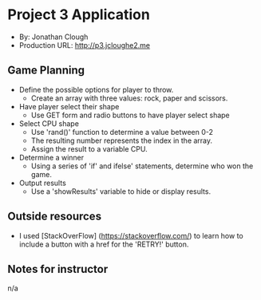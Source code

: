 # Project 3 Application 
+ By: Jonathan Clough 
+ Production URL: http://p3.jcloughe2.me  

## Game Planning
* Define the possible options for player to throw.
	* Create an array with three values: rock, paper and scissors.
* Have player select their shape
    * Use GET form and radio buttons to have player select shape
* Select CPU shape    
	* Use 'rand()' function to determine a value between 0-2
	* The resulting number represents the index in the array.
	* Assign the result to a variable CPU.
* Determine a winner
	* Using a series of 'if' and ifelse' statements, determine who won the game.
* Output results
	* Use a 'showResults' variable to hide or display results.
## Outside resources 
+ I used [StackOverFlow] (https://stackoverflow.com/) to learn how to include a button with a href for the 'RETRY!' button.

## Notes for instructor 
n/a
